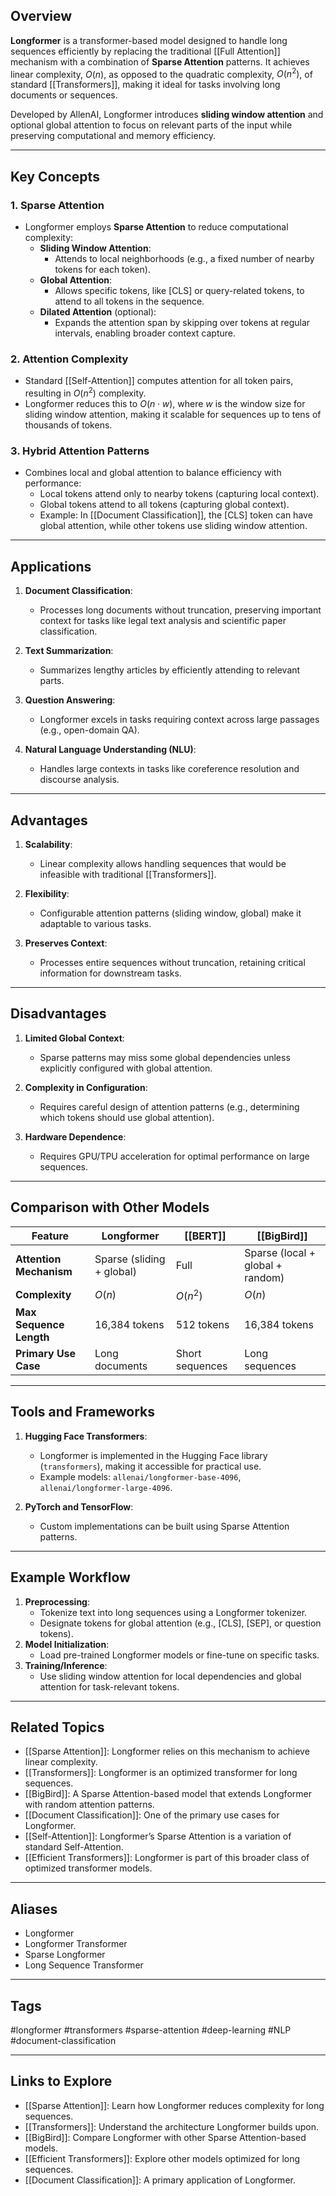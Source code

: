 ## Overview
**Longformer** is a transformer-based model designed to handle long sequences efficiently by replacing the traditional [[Full Attention]] mechanism with a combination of **Sparse Attention** patterns. It achieves linear complexity, $O(n)$, as opposed to the quadratic complexity, $O(n^2)$, of standard [[Transformers]], making it ideal for tasks involving long documents or sequences.

Developed by AllenAI, Longformer introduces **sliding window attention** and optional global attention to focus on relevant parts of the input while preserving computational and memory efficiency.

---

## Key Concepts

### **1. Sparse Attention**
- Longformer employs **Sparse Attention** to reduce computational complexity:
  - **Sliding Window Attention**:
    - Attends to local neighborhoods (e.g., a fixed number of nearby tokens for each token).
  - **Global Attention**:
    - Allows specific tokens, like [CLS] or query-related tokens, to attend to all tokens in the sequence.
  - **Dilated Attention** (optional):
    - Expands the attention span by skipping over tokens at regular intervals, enabling broader context capture.

### **2. Attention Complexity**
- Standard [[Self-Attention]] computes attention for all token pairs, resulting in $O(n^2)$ complexity.
- Longformer reduces this to $O(n \cdot w)$, where $w$ is the window size for sliding window attention, making it scalable for sequences up to tens of thousands of tokens.

### **3. Hybrid Attention Patterns**
- Combines local and global attention to balance efficiency with performance:
  - Local tokens attend only to nearby tokens (capturing local context).
  - Global tokens attend to all tokens (capturing global context).
  - Example: In [[Document Classification]], the [CLS] token can have global attention, while other tokens use sliding window attention.

---

## Applications

1. **Document Classification**:
   - Processes long documents without truncation, preserving important context for tasks like legal text analysis and scientific paper classification.

2. **Text Summarization**:
   - Summarizes lengthy articles by efficiently attending to relevant parts.

3. **Question Answering**:
   - Longformer excels in tasks requiring context across large passages (e.g., open-domain QA).

4. **Natural Language Understanding (NLU)**:
   - Handles large contexts in tasks like coreference resolution and discourse analysis.

---

## Advantages

1. **Scalability**:
   - Linear complexity allows handling sequences that would be infeasible with traditional [[Transformers]].

2. **Flexibility**:
   - Configurable attention patterns (sliding window, global) make it adaptable to various tasks.

3. **Preserves Context**:
   - Processes entire sequences without truncation, retaining critical information for downstream tasks.

---

## Disadvantages

1. **Limited Global Context**:
   - Sparse patterns may miss some global dependencies unless explicitly configured with global attention.

2. **Complexity in Configuration**:
   - Requires careful design of attention patterns (e.g., determining which tokens should use global attention).

3. **Hardware Dependence**:
   - Requires GPU/TPU acceleration for optimal performance on large sequences.

---

## Comparison with Other Models

| Feature                  | Longformer                      | [[BERT]]                          | [[BigBird]]                       |
|--------------------------|----------------------------------|------------------------------------|------------------------------------|
| **Attention Mechanism**  | Sparse (sliding + global)       | Full                              | Sparse (local + global + random)  |
| **Complexity**           | $O(n)$                          | $O(n^2)$                          | $O(n)$                            |
| **Max Sequence Length**  | 16,384 tokens                   | 512 tokens                        | 16,384 tokens                     |
| **Primary Use Case**     | Long documents                  | Short sequences                   | Long sequences                    |

---

## Tools and Frameworks

1. **Hugging Face Transformers**:
   - Longformer is implemented in the Hugging Face library (`transformers`), making it accessible for practical use.
   - Example models: `allenai/longformer-base-4096`, `allenai/longformer-large-4096`.

2. **PyTorch and TensorFlow**:
   - Custom implementations can be built using Sparse Attention patterns.

---

## Example Workflow

1. **Preprocessing**:
   - Tokenize text into long sequences using a Longformer tokenizer.
   - Designate tokens for global attention (e.g., [CLS], [SEP], or question tokens).
2. **Model Initialization**:
   - Load pre-trained Longformer models or fine-tune on specific tasks.
3. **Training/Inference**:
   - Use sliding window attention for local dependencies and global attention for task-relevant tokens.

---

## Related Topics

- [[Sparse Attention]]: Longformer relies on this mechanism to achieve linear complexity.
- [[Transformers]]: Longformer is an optimized transformer for long sequences.
- [[BigBird]]: A Sparse Attention-based model that extends Longformer with random attention patterns.
- [[Document Classification]]: One of the primary use cases for Longformer.
- [[Self-Attention]]: Longformer’s Sparse Attention is a variation of standard Self-Attention.
- [[Efficient Transformers]]: Longformer is part of this broader class of optimized transformer models.

---

## Aliases
- Longformer
- Longformer Transformer
- Sparse Longformer
- Long Sequence Transformer

---

## Tags
#longformer #transformers #sparse-attention #deep-learning #NLP #document-classification

---

## Links to Explore
- [[Sparse Attention]]: Learn how Longformer reduces complexity for long sequences.
- [[Transformers]]: Understand the architecture Longformer builds upon.
- [[BigBird]]: Compare Longformer with other Sparse Attention-based models.
- [[Efficient Transformers]]: Explore other models optimized for long sequences.
- [[Document Classification]]: A primary application of Longformer.